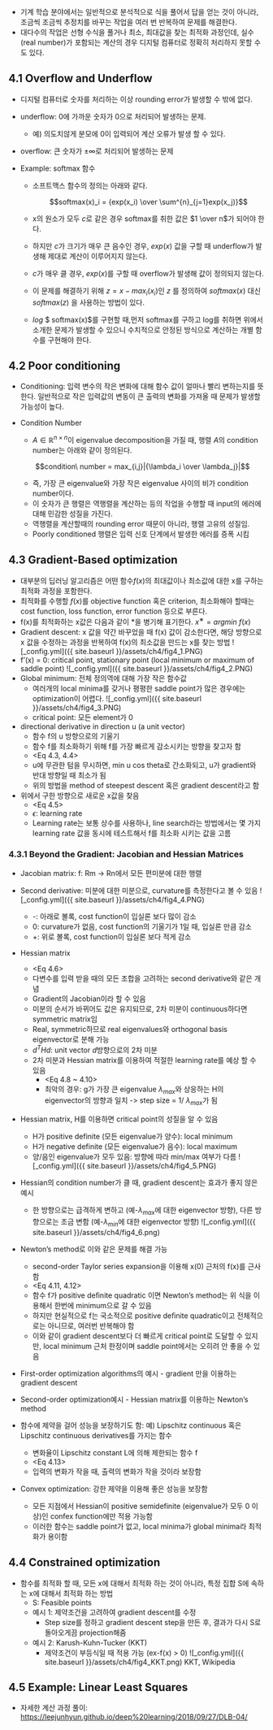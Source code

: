 - 기계 학습 분야에서는 일반적으로 분석적으로 식을 풀어서 답을 얻는 것이 아니라, 조금씩 조금씩 추정치를 바꾸는 작업을 여러 번 반복하여 문제를 해결한다.
- 대다수의 작업은 선형 수식을 풀거나 최소, 최대값을 찾는 최적화 과정인데, 실수(real number)가 포함되는 계산의 경우 디지털 컴퓨터로 정확히 처리하지 못할 수도 있다.

## 4.1 Overflow and Underflow
- 디지털 컴퓨터로 숫자를 처리하는 이상 rounding error가 발생할 수 밖에 없다.
- underflow: 0에 가까운 숫자가 0으로 처리되어 발생하는 문제. 

  - 예) 의도치않게 분모에 0이 입력되어 계산 오류가 발생 할 수 있다.

- overflow: 큰 숫자가 $\pm\infty$로 처리되어 발생하는 문제

- Example: softmax 함수

  - 소프트맥스 함수의 정의는 아래와 같다. 
    
    $$softmax(x)_i = {exp(x_i) \over \sum^{n}_{j=1}exp(x_j)}$$
    
  - x의 원소가 모두 $c$로 같은 경우 softmax를 취한 값은 $1 \over n$가 되어야 한다. 

  - 하지만 $c$가 크기가 매우 큰 음수인 경우, $exp(x)$ 값을 구할 때 underflow가 발생해 제대로 계산이 이루어지지 않는다. 

  - $c$가 매우 클 경우, $exp(x)$를 구할 때 overflow가 발생해 값이 정의되지 않는다.

  - 이 문제를 해결하기 위해 $z = x - max_i(x_i)$인 $z$ 를 정의하여 $softmax(x)$ 대신 $softmax(z)$ 을 사용하는 방법이 있다.  

  - $log$ $  softmax(x)$를 구현할 때,먼저 softmax를 구하고 log를 취하면 위에서 소개한 문제가 발생할 수 있으니 수치적으로 안정된 방식으로 계산하는 개별 함수를 구현해야 한다. 

## 4.2 Poor conditioning
- Conditioning: 입력 변수의 작은 변화에 대해 함수 값이 얼마나 빨리 변하는지를 뜻한다. 일반적으로 작은 입력값의 변동이 큰 출력의 변화를 가져올 때 문제가 발생할 가능성이 높다. 

- Condition Number

  - $A \in \mathbb{R}^{n\times n}$이 eigenvalue decomposition을 가질 때, 행렬 $A$의 condition number는 아래와 걑이 정의된다. 

  $$condition\ number = max_{i,j}|{\lambda_i \over \lambda_j}|$$

  - 즉, 가장 큰 eigenvalue와 가장 작은 eigenvalue 사이의 비가 condition number이다. 
  - 이 숫자가 큰 행렬은 역행렬을 계산하는 등의 작업을 수행할 때 input의 에러에 대해 민감한 성질을 가진다. 
  - 역행렬을 계산할때의 rounding error 때문이 아니라, 행렬 고유의 성질임. 
  - Poorly conditioned 행렬은 입력 신호 단계에서 발생한 에러를 증폭 시킴

## 4.3 Gradient-Based optimization
- 대부분의 딥러닝 알고리즘은 어떤 함수$f(x)$의 최대값이나 최소값에 대한 x를 구하는 최적화 과정을 포함한다.
- 최적화를 수행할 $f(x)$를 objective function 혹은 criterion, 최소화해야 할때는 cost function, loss function, error function 등으로 부른다. 
- f(x)를 최적화하는 x값은 다음과 같이 *을 병기해 표기한다.  $x^∗ = arg min\ f(x)$
- Gradient descent: x 값을 약간 바꾸었을 때 f(x) 값이 감소한다면, 해당 방향으로 x 값을 수정하는 과정을 반복하여 f(x)의 최소값을 만드는 x를 찾는 방법
![_config.yml]({{ site.baseurl }}/assets/ch4/fig4_1.PNG)
- f’(x) = 0: critical point, stationary point (local minimum or maximum of saddle point)
![_config.yml]({{ site.baseurl }}/assets/ch4/fig4_2.PNG)
- Global minimum: 전체 정의역에 대해 가장 작은 함수값
  - 여러개의 local minima를 갖거나 평평한 saddle point가 많은 경우에는 optimization이 어렵다.
![_config.yml]({{ site.baseurl }}/assets/ch4/fig4_3.PNG)
  - critical point: 모든 element가 0
- directional derivative in direction u (a unit vector)
  - 함수 f의 u  방향으로의 기울기
  - 함수 f를 최소화하기 위해 f를 가장 빠르게 감소시키는 방향을 찾고자 함
  - <Eq 4.3, 4.4>
  - u에 무관한 텀을 무시하면, min u cos theta로 간소화되고, u가 gradient와 반대 방향일 때 최소가 됨
  - 위의 방법을 method of steepest descent 혹은 gradient descent라고 함
- 위에서 구한 방향으로 새로운 x값을 찾음
  - <Eq 4.5>
  - $\epsilon$: learning rate
  - Learning rate는 보통 상수를 사용하나, line search라는 방법에서는 몇 가지 learning rate 값을 동시에 테스트해서 f를 최소화 시키는 값을 고름

### 4.3.1 Beyond the Gradient: Jacobian and Hessian Matrices
- Jacobian matrix: f: Rm -> Rn에서 모든 편미분에 대한 행렬
- Second derivative: 미분에 대한 미분으로, curvature를 측정한다고 볼 수 있음
![_config.yml]({{ site.baseurl }}/assets/ch4/fig4_4.PNG)
  - -: 아래로 볼록, cost function이 입실론 보다 많이 감소
  - 0: curvature가 없음, cost function의 기울기가 1일 때, 입실론 만큼 감소
  - +: 위로 볼록, cost function이 입실론 보다 적게 감소
- Hessian matrix
  - <Eq 4.6>
  - 다변수를 입력 받을 때의 모든 조합을 고려하는 second derivative와 같은 개념
  - Gradient의 Jacobian이라 할 수 있음
  - 미분의 순서가 바뀌어도 값은 유지되므로, 2차 미분이 continuous하다면 symmetric matrix임
  - Real, symmetric하므로 real eigenvalues와 orthogonal basis eigenvector로 분해 가능
  - $d^{T}Hd$: unit vector $d$방향으로의 2차 미분
  - 2차 미분과 Hessian matrix를 이용하여 적절한 learning rate를 예상 할 수 있음
    - <Eq 4.8 ~ 4.10>
    - 최악의 경우: g가 가장 큰 eigenvalue $\lambda_{max}$와 상응하는 H의 eigenvector의 방향과 일치 -> step size = 1/ $\lambda_{max}$가 됨
- Hessian matrix, H를 이용하면 critical point의 성질을 알 수 있음
  - H가 positive definite (모든 eigenvalue가 양수): local minimum
  - H가 negative definite (모든 eigenvalue가 음수): local maximum
  - 양/음인 eigenvalue가 모두 있음: 방향에 따라 min/max 여부가 다름
![_config.yml]({{ site.baseurl }}/assets/ch4/fig4_5.PNG)
- Hessian의 condition number가 클 때, gradient descent는 효과가 좋지 않은 예시
  - 한 방향으로는 급격하게 변하고 (예-$\lambda_{max}$에 대한 eigenvector 방향), 다른 방향으로는 조금 변함 (예-$\lambda_{min}$에 대한 eigenvector 방향)
![_config.yml]({{ site.baseurl }}/assets/ch4/fig4_6.png)

- Newton’s method로 이와 같은 문제를 해결 가능
  - second-order Taylor series expansion을 이용해 x(0) 근처의 f(x)를 근사함
  - <Eq 4.11, 4.12>
  - 함수 f가 positive deﬁnite quadratic 이면 Newton’s method는 위 식을 이용해서 한번에 minimum으로 갈 수 있음
  - 하지만 현실적으로 f는 국소적으로 positive deﬁnite quadratic이고 전체적으로는 아니므로, 여러번 반복해야 함
  - 이와 같이 gradient descent보다 더 빠르게 critical point로 도달할 수 있지만, local minimum 근처 한정이며 saddle point에서는 오히려 안 좋을 수 있음
- First-order optimization algorithms의 예시 - gradient 만을 이용하는 gradient descent
- Second-order optimization예시 - Hessian matrix를 이용하는 Newton’s method
- 함수에 제약을 걸어 성능을 보장하기도 함: 예) Lipschitz continuous 혹은 Lipschitz continuous derivatives를 가지는 함수
  - 변화율이 Lipschitz constant L에 의해 제한되는 함수 f
  - <Eq 4.13>
  - 입력의 변화가 작을 때, 출력의 변화가 작을 것이라 보장함
- Convex optimization: 강한 제약을 이용해 좋은 성능을 보장함
  - 모든 지점에서 Hessian이 positive semidefinite (eigenvalue가 모두 0 이상)인 confex function에만 적용 가능함
  - 이러한 함수는 saddle point가 없고, local minima가 global minima라 최적화가 용이함

## 4.4 Constrained optimization
- 함수를 최적화 할 때, 모든 x에 대해서 최적화 하는 것이 아니라, 특정 집합 S에 속하는 x에 대해서 최적화 하는 방법
  - S: Feasible points
  - 예시 1: 제약조건을 고려하여 gradient descent를 수정
    - Step size를 정하고 gradient descent step을 만든 후, 결과가 다시 S로 돌아오게끔 projection해줌  
  - 예시 2: Karush-Kuhn-Tucker (KKT)
    - 제약조건이 부등식일 때 적용 가능 (ex-f(x) > 0)
![_config.yml]({{ site.baseurl }}/assets/ch4/fig4_KKT.png)
KKT, Wikipedia

## 4.5 Example: Linear Least Squares
- 자세한 계산 과정 풀이: https://leejunhyun.github.io/deep%20learning/2018/09/27/DLB-04/
